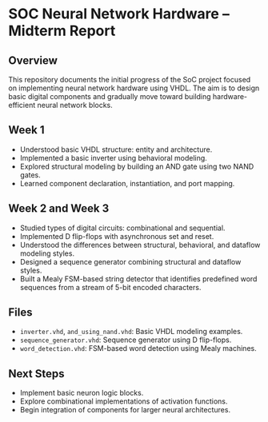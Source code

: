 # SOC Neural Network Hardware – Midterm Report

## Overview

This repository documents the initial progress of the SoC project focused on implementing neural network hardware using VHDL. The aim is to design basic digital components and gradually move toward building hardware-efficient neural network blocks.

## Week 1

- Understood basic VHDL structure: entity and architecture.
- Implemented a basic inverter using behavioral modeling.
- Explored structural modeling by building an AND gate using two NAND gates.
- Learned component declaration, instantiation, and port mapping.

## Week 2 and Week 3

- Studied types of digital circuits: combinational and sequential.
- Implemented D flip-flops with asynchronous set and reset.
- Understood the differences between structural, behavioral, and dataflow modeling styles.
- Designed a sequence generator combining structural and dataflow styles.
- Built a Mealy FSM-based string detector that identifies predefined word sequences from a stream of 5-bit encoded characters.

## Files

- `inverter.vhd`, `and_using_nand.vhd`: Basic VHDL modeling examples.
- `sequence_generator.vhd`: Sequence generator using D flip-flops.
- `word_detection.vhd`: FSM-based word detection using Mealy machines.

## Next Steps

- Implement basic neuron logic blocks.
- Explore combinational implementations of activation functions.
- Begin integration of components for larger neural architectures.
